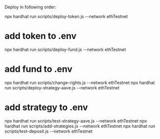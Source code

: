 Deploy in following order:

npx hardhat run scripts/deploy-token.js --network ethTestnet

# add token to .env

npx hardhat run scripts/deploy-fund.js --network ethTestnet

# add fund to .env

npx hardhat run scripts/change-rights.js --network ethTestnet
npx hardhat run scripts/deploy-strategy-aave.js --network ethTestnet

# add strategy to .env

npx hardhat run scripts/test-strategy-aave.js --network ethTestnet
npx hardhat run scripts/add-strategies.js --network ethTestnet
npx hardhat run scripts/test-deposit.js --network ethTestnet
